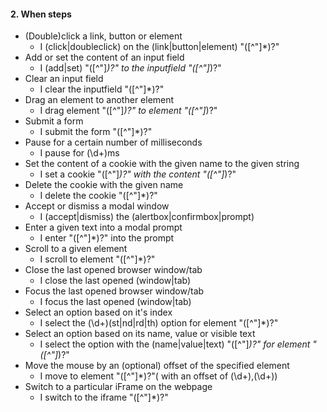 #### 2. **When steps**
- (Double)click a link, button or element
  - I (click|doubleclick) on the (link|button|element) "([^"]*)?"
- Add or set the content of an input field
  - I (add|set) "([^"]*)?" to the inputfield "([^"]*)?"
- Clear an input field
  - I clear the inputfield "([^"]*)?"
- Drag an element to another element
  - I drag element "([^"]*)?" to element "([^"]*)?"
- Submit a form
  - I submit the form "([^"]*)?"
- Pause for a certain number of milliseconds
  - I pause for (\d+)ms
- Set the content of a cookie with the given name to  the given string
  - I set a cookie "([^"]*)?" with the content "([^"]*)?"
- Delete the cookie with the given name
  - I delete the cookie "([^"]*)?"
- Accept or dismiss a modal window
  - I (accept|dismiss) the (alertbox|confirmbox|prompt)
- Enter a given text into a modal prompt
  - I enter "([^"]*)?" into the prompt
- Scroll to a given element
  - I scroll to element "([^"]*)?"
- Close the last opened browser window/tab
  - I close the last opened (window|tab)
- Focus the last opened browser window/tab
  - I focus the last opened (window|tab)
- Select an option based on it's index
  - I select the (\d+)(st|nd|rd|th) option for element "([^"]*)?"
- Select an option based on its name, value or visible text
  - I select the option with the (name|value|text) "([^"]*)?" for element "([^"]*)?"
- Move the mouse by an (optional) offset of the specified element
  - I move to element "([^"]*)?"( with an offset of (\d+),(\d+))
- Switch to a particular iFrame on the webpage
  - I switch to the iframe "([^"]*)?"
